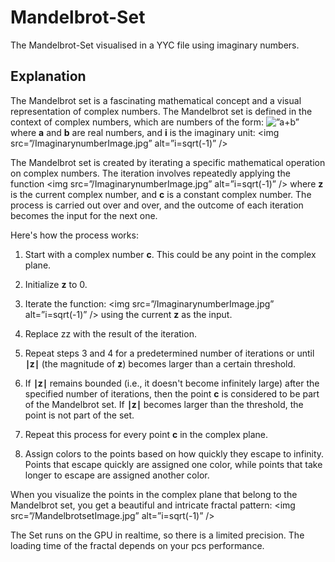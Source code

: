 # Mandelbrot-Set
The Mandelbrot-Set visualised in a YYC file using imaginary numbers.

## Explanation
The Mandelbrot set is a fascinating mathematical concept and a visual representation of complex numbers. The Mandelbrot set is defined in the context of complex numbers, which are numbers of the form:
<img src=”/AplusBImage.jpg” alt=”a+b” />
where **a** and **b** are real numbers, and **i** is the imaginary unit:
<img src=”/ImaginarynumberImage.jpg” alt=”i=sqrt(-1)” />

The Mandelbrot set is created by iterating a specific mathematical operation on complex numbers. The iteration involves repeatedly applying the function
<img src=”/ImaginarynumberImage.jpg” alt=”i=sqrt(-1)” />
where **z** is the current complex number, and **c** is a constant complex number. The process is carried out over and over, and the outcome of each iteration becomes the input for the next one.

Here's how the process works:

1. Start with a complex number **c**. This could be any point in the complex plane.

2. Initialize **z** to 0.

3. Iterate the function:
<img src=”/ImaginarynumberImage.jpg” alt=”i=sqrt(-1)” />
using the current **z** as the input.

4. Replace zz with the result of the iteration.

5. Repeat steps 3 and 4 for a predetermined number of iterations or until **∣z∣** (the magnitude of **z**) becomes larger than a certain threshold.

6. If **∣z∣** remains bounded (i.e., it doesn't become infinitely large) after the specified number of iterations, then the point **c** is considered to be part of the Mandelbrot set. If **∣z∣** becomes larger than the threshold, the point is not part of the set.

7. Repeat this process for every point **c** in the complex plane.

8. Assign colors to the points based on how quickly they escape to infinity. Points that escape quickly are assigned one color, while points that take longer to escape are assigned another color.

When you visualize the points in the complex plane that belong to the Mandelbrot set, you get a beautiful and intricate fractal pattern:
<img src=”/MandelbrotsetImage.jpg” alt=”i=sqrt(-1)” />

The Set runs on the GPU in realtime, so there is a limited precision. 
The loading time of the fractal depends on your pcs performance.

